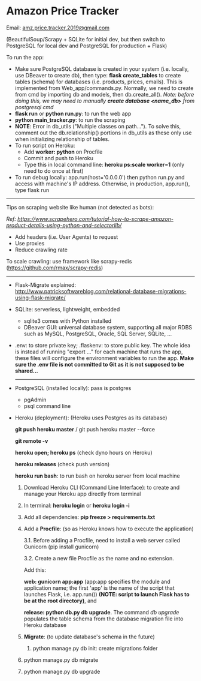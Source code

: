 # Amazon Price Tracker

Email: amz.price.tracker.2019@gmail.com

(BeautifulSoup/Scrapy + SQLite for initial dev, but then switch to PostgreSQL for local dev and PostgreSQL for production + Flask)

To run the app:

- Make sure PostgreSQL database is created in your system (i.e. locally, use DBeaver to create db), then type: **flask create_tables** to create tables (schema) for databases (i.e. products, prices, emails). This is implemented from Web_app/commands.py. Normally, we need to create from cmd by importing db and models, then db.create_all(). *Note: before doing this, we may need to manually **create database <name_db>** from postgresql cmd*
- **flask run** or **python run.py**: to run the web app
- **python main_tracker.py**: to run the scraping
- **NOTE**: Error in db_utils ("Multiple classes on path..."). To solve this, comment out the db.relationship() portions in db_utils as these only use when initializing relationship of tables.
- To run script on Heroku:
  - Add **worker: python <path-to-script>** on Procfile
  - Commit and push to Heroku
  - Type this in local command line: **heroku ps:scale worker=1** (only need to do once at first)
- To run debug locally: app.run(host='0.0.0.0') then python run.py and access with machine's IP address. Otherwise, in production, app.run(), type flask run

---

Tips on scraping website like human (not detected as bots):

*Ref: https://www.scrapehero.com/tutorial-how-to-scrape-amazon-product-details-using-python-and-selectorlib/*

- Add headers (i.e. User Agents) to request
- Use proxies
- Reduce crawling rate

To scale crawling: use framework like scrapy-redis (https://github.com/rmax/scrapy-redis)

---

- Flask-Migrate explained: http://www.patricksoftwareblog.com/relational-database-migrations-using-flask-migrate/

- SQLite: serverless, lightweight, embedded
  - sqlite3 comes with Python installed
  - DBeaver GUI: universal database system, supporting all major RDBS such as MySQL, PostgreSQL, Oracle, SQL Server, SQLite, ...
  
- .env: to store private key; .flaskenv: to store public key. The whole idea is instead of running "export ..." for each machine that runs the app, these files will configure the environment variables to run the app. **Make sure the .env file is not committed to Git as it is not supposed to be shared...**

  ---

- PostgreSQL (installed locally): pass is postgres

  - pgAdmin
  - psql command line

- Heroku (deployment): (Heroku uses Postgres as its database)

  <b>git push heroku master</b> / git push heroku master --force

  <b>git remote -v</b>

  <b>heroku open; heroku ps</b> (check dyno hours on Heroku)

  **heroku releases** (check push version)

  **heroku run bash**: to run bash on heroku server from local machine

  1. Download Heroku CLI (Command Line Interface): to create and manage your Heroku app directly from terminal

  2. In terminal: <b>heroku login</b> or <b>heroku login -i</b>

  3. Add all dependencies: <b>pip freeze > requirements.txt</b>

  4. Add a **Procfile**: (so as Heroku knows how to execute the application)

     3.1. Before adding a Procfile, need to install a web server called Gunicorn (pip install gunicorn)

     3.2. Create a new file Procfile as the name and no extension. 

     Add this: 

     <b>web: gunicorn app:app</b> (app:app specifies the module and application name; the first 'app' is the name of the script that launches Flask, i.e. app.run()) **(NOTE: script to launch Flask has to be at the root directory)**, and 

     <b>release: python db.py db upgrade</b>.  The command *db upgrade* populates the table schema from the database migration file into Heroku database
  
  5. **Migrate**: (to update database's schema in the future)
  
     1. python manage.py db init: create migrations folder 
   2. python manage.py db migrate
     3. python manage.py db upgrade
  
     